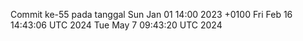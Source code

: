 Commit ke-55 pada tanggal Sun Jan 01 14:00 2023 +0100
Fri Feb 16 14:43:06 UTC 2024
Tue May  7 09:43:20 UTC 2024
